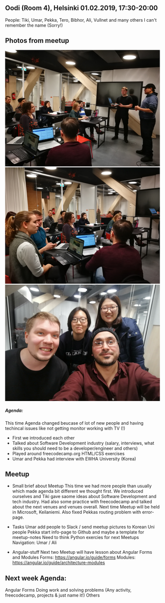 ## Oodi (Room 4), Helsinki 01.02.2019, 17:30-20:00
People: Tiki, Umar, Pekka, Tero, Bibhor, Ali, Vullnet and many others I can't remember the name (Sorry!)

## Photos from meetup

![Photo](/img/2019-01-02_1.jpg)
![Photo](/img/2019-01-02_2.jpg)
![Photo](/img/2019-01-02_3.jpg)

##### Agenda:
This time Agenda changed beucase of lot of new people and having techincal issues like not getting monitor working with TV (!)
- First we introduced each other
- Talked about Software Development industry (salary, interviews, what skills you should need to be a developer/engineer and others)
- Played around freecodecamp.org HTML/CSS exercises
- Umar and Pekka had interview with EWHA University (Korea)


## Meetup
* Small brief about Meetup
    This time we had more people than usually which made agenda bit different we thought first. We introduced ourselves and Tiki gave saome ideas about Software Development and tech industry. Had also some practice with freecodecamp and talked about the next venues and venues overall. Next time Meetup will be held in Microsoft, Keilaniemi. Also fixed Pekkas routing problem with error-page.


* Tasks
    Umar add people to Slack / send meetup pictures to Korean Uni people
    Pekka start info-page to Github and maybe a template for meetup-notes
    Need to think Python exercies for next Meetups
    Navigation: Umar / Ali

* Angular-stuff
    Next two Meetup will have lesson about Angular Forms and Modules
    Forms: https://angular.io/guide/forms
    Modules: https://angular.io/guide/architecture-modules


## Next week Agenda:
Angular Forms
Doing work and solving problems (Any activity, freecodecamp, projects & just name it!)
Others